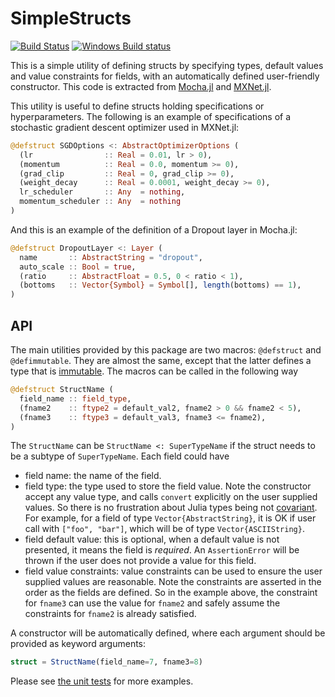 # SimpleStructs

[![Build Status](https://travis-ci.org/pluskid/SimpleStructs.jl.svg?branch=master)](https://travis-ci.org/pluskid/SimpleStructs.jl)
[![Windows Build status](https://ci.appveyor.com/api/projects/status/u6ew8y036f68i4cs?svg=true)](https://ci.appveyor.com/project/pluskid/simplestructs-jl)

This is a simple utility of defining structs by specifying types, default values and value constraints for fields, with
an automatically defined user-friendly constructor. This code is extracted from [Mocha.jl](https://github.com/pluskid/Mocha.jl)
and [MXNet.jl](https://github.com/dmlc/MXNet.jl).

This utility is useful to define structs holding specifications or hyperparameters. The following is an example of specifications
of a stochastic gradient descent optimizer used in MXNet.jl:

```julia
@defstruct SGDOptions <: AbstractOptimizerOptions (
  (lr                :: Real = 0.01, lr > 0),
  (momentum          :: Real = 0.0, momentum >= 0),
  (grad_clip         :: Real = 0, grad_clip >= 0),
  (weight_decay      :: Real = 0.0001, weight_decay >= 0),
  lr_scheduler       :: Any  = nothing,
  momentum_scheduler :: Any  = nothing
)
```
And this is an example of the definition of a Dropout layer in Mocha.jl:

```julia
@defstruct DropoutLayer <: Layer (
  name       :: AbstractString = "dropout",
  auto_scale :: Bool = true,
  (ratio     :: AbstractFloat = 0.5, 0 < ratio < 1),
  (bottoms   :: Vector{Symbol} = Symbol[], length(bottoms) == 1),
)
```

## API

The main utilities provided by this package are two macros: `@defstruct` and `@defimmutable`.
They are almost the same, except that the latter defines a type that is
[immutable](http://docs.julialang.org/en/latest/manual/types/#immutable-composite-types).
The macros can be called in the following way

```julia
@defstruct StructName (
  field_name :: field_type,
  (fname2    :: ftype2 = default_val2, fname2 > 0 && fname2 < 5),
  (fname3    :: ftype3 = default_val3, fname3 <= fname2),
)
```

The `StructName` can be `StructName <: SuperTypeName` if the struct needs to be a subtype of
`SuperTypeName`. Each field could have

* field name: the name of the field.
* field type: the type used to store the field value. Note the constructor accept any value type, and calls `convert` explicitly on the user supplied values. So there is no frustration about Julia types being not [covariant](https://en.wikipedia.org/wiki/Covariance_and_contravariance_(computer_science)). For example, for a field of type `Vector{AbstractString}`, it is OK if user call with `["foo", "bar"]`, which will be of type `Vector{ASCIIString}`.
* field default value: this is optional, when a default value is not presented, it means the field is *required*. An `AssertionError` will be thrown if the user does not provide a value for this field.
* field value constraints: value constraints can be used to ensure the user supplied values are reasonable. Note the constraints are asserted in the order as the fields are defined. So in the example above, the constraint for `fname3` can use the value for `fname2` and safely assume the constraints for `fname2` is already satisfied.

A constructor will be automatically defined, where each argument should be provided as keyword arguments:

```julia
struct = StructName(field_name=7, fname3=8)
```

Please see [the unit tests](test/runtests.jl) for more examples.
